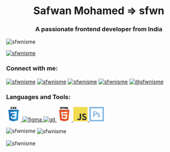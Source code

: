 <h1 align="center">Safwan Mohamed => sfwn</h1>
<h3 align="center">A passionate frontend developer from India</h3>

<p align="left"> <img src="https://komarev.com/ghpvc/?username=sfwnisme&label=Profile%20views&color=0e75b6&style=flat" alt="sfwnisme" /> </p>

<p align="left"> <a href="https://github.com/ryo-ma/github-profile-trophy"><img src="https://github-profile-trophy.vercel.app/?username=sfwnisme" alt="sfwnisme" /></a> </p>

<h3 align="left">Connect with me:</h3>
<p align="left">
<a href="https://codepen.io/sfwnisme" target="blank"><img align="center" src="https://raw.githubusercontent.com/rahuldkjain/github-profile-readme-generator/master/src/images/icons/Social/codepen.svg" alt="sfwnisme" height="30" width="40" /></a>
<a href="https://dev.to/sfwnisme" target="blank"><img align="center" src="https://raw.githubusercontent.com/rahuldkjain/github-profile-readme-generator/master/src/images/icons/Social/devto.svg" alt="sfwnisme" height="30" width="40" /></a>
<a href="https://fb.com/sfwnisme" target="blank"><img align="center" src="https://raw.githubusercontent.com/rahuldkjain/github-profile-readme-generator/master/src/images/icons/Social/facebook.svg" alt="sfwnisme" height="30" width="40" /></a>
<a href="https://instagram.com/sfwnisme" target="blank"><img align="center" src="https://raw.githubusercontent.com/rahuldkjain/github-profile-readme-generator/master/src/images/icons/Social/instagram.svg" alt="sfwnisme" height="30" width="40" /></a>
<a href="https://medium.com/@sfwnisme" target="blank"><img align="center" src="https://raw.githubusercontent.com/rahuldkjain/github-profile-readme-generator/master/src/images/icons/Social/medium.svg" alt="@sfwnisme" height="30" width="40" /></a>
</p>

<h3 align="left">Languages and Tools:</h3>
<p align="left"> <a href="https://www.w3schools.com/css/" target="_blank" rel="noreferrer"> <img src="https://raw.githubusercontent.com/devicons/devicon/master/icons/css3/css3-original-wordmark.svg" alt="css3" width="40" height="40"/> </a> <a href="https://www.figma.com/" target="_blank" rel="noreferrer"> <img src="https://www.vectorlogo.zone/logos/figma/figma-icon.svg" alt="figma" width="40" height="40"/> </a> <a href="https://git-scm.com/" target="_blank" rel="noreferrer"> <img src="https://www.vectorlogo.zone/logos/git-scm/git-scm-icon.svg" alt="git" width="40" height="40"/> </a> <a href="https://www.w3.org/html/" target="_blank" rel="noreferrer"> <img src="https://raw.githubusercontent.com/devicons/devicon/master/icons/html5/html5-original-wordmark.svg" alt="html5" width="40" height="40"/> </a> <a href="https://developer.mozilla.org/en-US/docs/Web/JavaScript" target="_blank" rel="noreferrer"> <img src="https://raw.githubusercontent.com/devicons/devicon/master/icons/javascript/javascript-original.svg" alt="javascript" width="40" height="40"/> </a> <a href="https://www.photoshop.com/en" target="_blank" rel="noreferrer"> <img src="https://raw.githubusercontent.com/devicons/devicon/master/icons/photoshop/photoshop-line.svg" alt="photoshop" width="40" height="40"/> </a> </p>

<p><img align="left" src="https://github-readme-stats.vercel.app/api/top-langs?username=sfwnisme&show_icons=true&locale=en&layout=compact" alt="sfwnisme" /></p>

<p>&nbsp;<img align="center" src="https://github-readme-stats.vercel.app/api?username=sfwnisme&show_icons=true&locale=en" alt="sfwnisme" /></p>

<p><img align="center" src="https://github-readme-streak-stats.herokuapp.com/?user=sfwnisme&" alt="sfwnisme" /></p>


